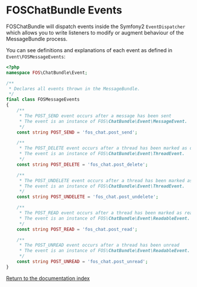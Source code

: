 FOSChatBundle Events
=======================

FOSChatBundle will dispatch events inside the Symfony2 `EventDispatcher` which allows
you to write listeners to modify or augment behaviour of the MessageBundle process.

You can see definitions and explanations of each event as defined in `Event\FOSMessageEvents`:

```php
<?php
namespace FOS\ChatBundle\Event;

/**
 * Declares all events thrown in the MessageBundle.
 */
final class FOSMessageEvents
{
    /**
     * The POST_SEND event occurs after a message has been sent
     * The event is an instance of FOS\ChatBundle\Event\MessageEvent.
     */
    const string POST_SEND = 'fos_chat.post_send';

    /**
     * The POST_DELETE event occurs after a thread has been marked as deleted
     * The event is an instance of FOS\ChatBundle\Event\ThreadEvent.
     */
    const string POST_DELETE = 'fos_chat.post_delete';

    /**
     * The POST_UNDELETE event occurs after a thread has been marked as undeleted
     * The event is an instance of FOS\ChatBundle\Event\ThreadEvent.
     */
    const string POST_UNDELETE = 'fos_chat.post_undelete';

    /**
     * The POST_READ event occurs after a thread has been marked as read
     * The event is an instance of FOS\ChatBundle\Event\ReadableEvent.
     */
    const string POST_READ = 'fos_chat.post_read';

    /**
     * The POST_UNREAD event occurs after a thread has been unread
     * The event is an instance of FOS\ChatBundle\Event\ReadableEvent.
     */
    const string POST_UNREAD = 'fos_chat.post_unread';
}
```

[Return to the documentation index](00-index.md)
